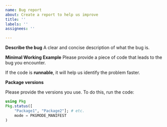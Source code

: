 ```yaml
---
name: Bug report
about: Create a report to help us improve
title: ''
labels: ''
assignees: ''

---
```


**Describe the bug**
A clear and concise description of what the bug is.

**Minimal Working Example**
Please provide a piece of code that leads to the bug you encounter.

If the code is **runnable**, it will help us identify the problem faster.

**Package versions**

Please provide the versions you use. To do this, run the code:
```julia
using Pkg
Pkg.status([
    "Package1", "Package2"]; # etc.
    mode = PKGMODE_MANIFEST
)
```
